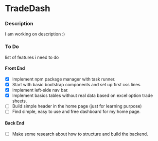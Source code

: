 # TradeDash

### Description
I am working on description :) 


### To Do
list of features i need to do
                   
#### Front End 
 - [X] Implement npm package manager with task runner.     
 - [X] Start with basic bootstrap components and set up first css lines. 
 - [X] Implement left-side nav bar. 
 - [X] Implement basics tables without real data based on excel option trade sheets.
 - [ ] Build simple header in the home page (just for learning purpose)
 - [ ] Find simple, easy to use and free dashboard for my home page.

#### Back End
 - [ ] Make some research about how to structure and build the backend.